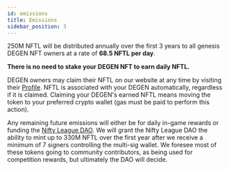 ```yaml
---
id: emissions
title: Emissions
sidebar_position: 3
---
```


250M NFTL will be distributed annually over the first 3 years to all genesis DEGEN NFT owners at a rate of **68.5 NFTL per day**.

**There is no need to stake your DEGEN NFT to earn daily NFTL.**

DEGEN owners may claim their NFTL on our website at any time by visiting their [Profile](https://app.niftyleague.com/profile). NFTL is associated with your DEGEN automatically, regardless if it is claimed. Claiming your DEGEN's earned NFTL means moving the token to your preferred crypto wallet (gas must be paid to perform this action).

Any remaining future emissions will either be for daily in-game rewards or funding the [Nifty League DAO](/docs/overview/nifty-dao/overview). We will grant the Nifty League DAO the ability to mint up to 330M NFTL over the first year after we receive a minimum of 7 signers controlling the multi-sig wallet. We foresee most of these tokens going to community contributors, as being used for competition rewards, but ultimately the DAO will decide.
